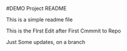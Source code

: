 #DEMO Project README

This is a simple readme file

This is the FIrst Edit after First Cmmmit to Repo

Just Some updates, on a branch